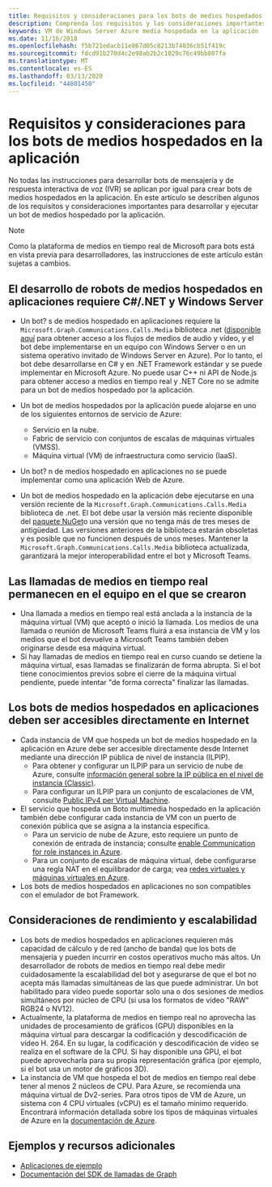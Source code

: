 ```yaml
---
title: Requisitos y consideraciones para los bots de medios hospedados en la aplicación
description: Comprenda los requisitos y las consideraciones importantes relacionados con la creación de bots de medios hospedados en aplicaciones para Microsoft Teams.
keywords: VM de Windows Server Azure media hospedada en la aplicación
ms.date: 11/16/2018
ms.openlocfilehash: f5b721edacb11e867d05c8213b74036cb51f419c
ms.sourcegitcommit: fdcd91b270d4c2e98ab2b2c1029c76c49bb807fa
ms.translationtype: MT
ms.contentlocale: es-ES
ms.lasthandoff: 03/13/2020
ms.locfileid: "44801450"
---
```

# <a name="requirements-and-considerations-for-application-hosted-media-bots"></a>Requisitos y consideraciones para los bots de medios hospedados en la aplicación

No todas las instrucciones para desarrollar bots de mensajería y de respuesta interactiva de voz (IVR) se aplican por igual para crear bots de medios hospedados en la aplicación. En este artículo se describen algunos de los requisitos y consideraciones importantes para desarrollar y ejecutar un bot de medios hospedado por la aplicación.

> [!NOTE]
> Como la plataforma de medios en tiempo real de Microsoft para bots está en vista previa para desarrolladores, las instrucciones de este artículo están sujetas a cambios.

## <a name="application-hosted-media-bot-development-requires-cnet-and-windows-server"></a>El desarrollo de robots de medios hospedados en aplicaciones requiere C#/.NET y Windows Server

- Un bot? s de medios hospedado en aplicaciones requiere la `Microsoft.Graph.Communications.Calls.Media` biblioteca .net ([disponible aquí](https://www.nuget.org/packages/Microsoft.Graph.Communications.Calls.Media/) para obtener acceso a los flujos de medios de audio y vídeo, y el bot debe implementarse en un equipo con Windows Server o en un sistema operativo invitado de Windows Server en Azure). Por lo tanto, el bot debe desarrollarse en C# y en .NET Framework estándar y se puede implementar en Microsoft Azure. No puede usar C++ ni API de Node.js para obtener acceso a medios en tiempo real y .NET Core no se admite para un bot de medios hospedado por la aplicación.

- Un bot de medios hospedados por la aplicación puede alojarse en uno de los siguientes entornos de servicio de Azure:
  - Servicio en la nube.
  - Fabric de servicio con conjuntos de escalas de máquinas virtuales (VMSS).
  - Máquina virtual (VM) de infraestructura como servicio (IaaS).  
  
- Un bot? n de medios hospedado en aplicaciones no se puede implementar como una aplicación Web de Azure.

- Un bot de medios hospedado en la aplicación debe ejecutarse en una versión reciente de la `Microsoft.Graph.Communications.Calls.Media` biblioteca de .net. El bot debe usar la versión más reciente disponible del [paquete NuGet](https://www.nuget.org/packages/Microsoft.Graph.Communications.Calls.Media/)o una versión que no tenga más de tres meses de antigüedad. Las versiones anteriores de la biblioteca estarán obsoletas y es posible que no funcionen después de unos meses. Mantener la `Microsoft.Graph.Communications.Calls.Media` biblioteca actualizada, garantizará la mejor interoperabilidad entre el bot y Microsoft Teams.

## <a name="real-time-media-calls-stay-on-the-machine-where-they-were-created"></a>Las llamadas de medios en tiempo real permanecen en el equipo en el que se crearon

- Una llamada a medios en tiempo real está anclada a la instancia de la máquina virtual (VM) que aceptó o inició la llamada. Los medios de una llamada o reunión de Microsoft Teams fluirá a esa instancia de VM y los medios que el bot devuelve a Microsoft Teams también deben originarse desde esa máquina virtual.
- Si hay llamadas de medios en tiempo real en curso cuando se detiene la máquina virtual, esas llamadas se finalizarán de forma abrupta. Si el bot tiene conocimientos previos sobre el cierre de la máquina virtual pendiente, puede intentar "de forma correcta" finalizar las llamadas.

## <a name="application-hosted-media-bots-must-be-directly-accessible-on-the-internet"></a>Los bots de medios hospedados en aplicaciones deben ser accesibles directamente en Internet

- Cada instancia de VM que hospeda un bot de medios hospedado en la aplicación en Azure debe ser accesible directamente desde Internet mediante una dirección IP pública de nivel de instancia (ILPIP).
  - Para obtener y configurar un ILPIP para un servicio de nube de Azure, consulte [información general sobre la IP pública en el nivel de instancia (Classic)](/azure/virtual-network/virtual-networks-instance-level-public-ip).
  - Para configurar un ILPIP para un conjunto de escalaciones de VM, consulte [Public IPv4 per Virtual Machine](/azure/virtual-machine-scale-sets/virtual-machine-scale-sets-networking#public-ipv4-per-virtual-machine).
- El servicio que hospeda un Boto multimedia hospedado en la aplicación también debe configurar cada instancia de VM con un puerto de conexión pública que se asigna a la instancia específica.
  - Para un servicio de nube de Azure, esto requiere un punto de conexión de entrada de instancia; consulte [enable Communication for role instances in Azure](/azure/cloud-services/cloud-services-enable-communication-role-instances).
  - Para un conjunto de escalas de máquina virtual, debe configurarse una regla NAT en el equilibrador de carga; vea [redes virtuales y máquinas virtuales en Azure](/azure/virtual-machines/windows/network-overview).
- Los bots de medios hospedados en aplicaciones no son compatibles con el emulador de bot Framework.

## <a name="scalability-and-performance-considerations"></a>Consideraciones de rendimiento y escalabilidad

- Los bots de medios hospedados en aplicaciones requieren más capacidad de cálculo y de red (ancho de banda) que los bots de mensajería y pueden incurrir en costos operativos mucho más altos. Un desarrollador de robots de medios en tiempo real debe medir cuidadosamente la escalabilidad del bot y asegurarse de que el bot no acepta más llamadas simultáneas de las que puede administrar. Un bot habilitado para vídeo puede soportar solo una o dos sesiones de medios simultáneos por núcleo de CPU (si usa los formatos de vídeo "RAW" RGB24 o NV12).
- Actualmente, la plataforma de medios en tiempo real no aprovecha las unidades de procesamiento de gráficos (GPU) disponibles en la máquina virtual para descargar la codificación y descodificación de vídeo H. 264. En su lugar, la codificación y descodificación de vídeo se realiza en el software de la CPU. Si hay disponible una GPU, el bot puede aprovecharla para su propia representación gráfica (por ejemplo, si el bot usa un motor de gráficos 3D).
- La instancia de VM que hospeda el bot de medios en tiempo real debe tener al menos 2 núcleos de CPU. Para Azure, se recomienda una máquina virtual de Dv2-series. Para otros tipos de VM de Azure, un sistema con 4 CPU virtuales (vCPU) es el tamaño mínimo requerido. Encontrará información detallada sobre los tipos de máquinas virtuales de Azure en la [documentación de Azure](/azure/virtual-machines/windows/sizes-general).

## <a name="samples-and-additional-resources"></a>Ejemplos y recursos adicionales

- [Aplicaciones de ejemplo](https://github.com/microsoftgraph/microsoft-graph-comms-samples/tree/master/Samples/V1.0Samples/LocalMediaSamples)
- [Documentación del SDK de llamadas de Graph](https://microsoftgraph.github.io/microsoft-graph-comms-samples/docs/)
